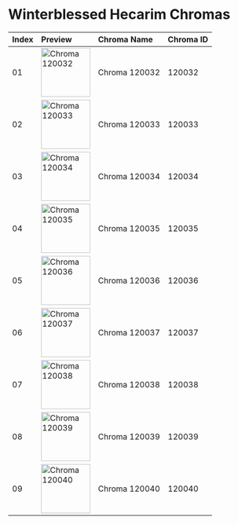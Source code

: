 # Winterblessed Hecarim Chromas

| Index | Preview | Chroma Name | Chroma ID |
|:---|:---|:---|:---|
| 01 | <img src='https://raw.communitydragon.org/latest/plugins/rcp-be-lol-game-data/global/default/v1/champion-chroma-images/120/120032.png' alt='Chroma 120032' width='100'> | Chroma 120032 | 120032 |
| 02 | <img src='https://raw.communitydragon.org/latest/plugins/rcp-be-lol-game-data/global/default/v1/champion-chroma-images/120/120033.png' alt='Chroma 120033' width='100'> | Chroma 120033 | 120033 |
| 03 | <img src='https://raw.communitydragon.org/latest/plugins/rcp-be-lol-game-data/global/default/v1/champion-chroma-images/120/120034.png' alt='Chroma 120034' width='100'> | Chroma 120034 | 120034 |
| 04 | <img src='https://raw.communitydragon.org/latest/plugins/rcp-be-lol-game-data/global/default/v1/champion-chroma-images/120/120035.png' alt='Chroma 120035' width='100'> | Chroma 120035 | 120035 |
| 05 | <img src='https://raw.communitydragon.org/latest/plugins/rcp-be-lol-game-data/global/default/v1/champion-chroma-images/120/120036.png' alt='Chroma 120036' width='100'> | Chroma 120036 | 120036 |
| 06 | <img src='https://raw.communitydragon.org/latest/plugins/rcp-be-lol-game-data/global/default/v1/champion-chroma-images/120/120037.png' alt='Chroma 120037' width='100'> | Chroma 120037 | 120037 |
| 07 | <img src='https://raw.communitydragon.org/latest/plugins/rcp-be-lol-game-data/global/default/v1/champion-chroma-images/120/120038.png' alt='Chroma 120038' width='100'> | Chroma 120038 | 120038 |
| 08 | <img src='https://raw.communitydragon.org/latest/plugins/rcp-be-lol-game-data/global/default/v1/champion-chroma-images/120/120039.png' alt='Chroma 120039' width='100'> | Chroma 120039 | 120039 |
| 09 | <img src='https://raw.communitydragon.org/latest/plugins/rcp-be-lol-game-data/global/default/v1/champion-chroma-images/120/120040.png' alt='Chroma 120040' width='100'> | Chroma 120040 | 120040 |

